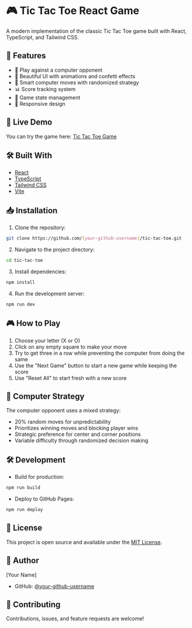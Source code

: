 # 🎮 Tic Tac Toe React Game

A modern implementation of the classic Tic Tac Toe game built with React, TypeScript, and Tailwind CSS.

## 🎯 Features

- 🎲 Play against a computer opponent
- 🎨 Beautiful UI with animations and confetti effects
- 🎯 Smart computer moves with randomized strategy
- 📊 Score tracking system
- 🔄 Game state management
- 📱 Responsive design

## 🚀 Live Demo

You can try the game here: [Tic Tac Toe Game](https://[your-github-username].github.io/tic-tac-toe/)

## 🛠️ Built With

- [React](https://reactjs.org/)
- [TypeScript](https://www.typescriptlang.org/)
- [Tailwind CSS](https://tailwindcss.com/)
- [Vite](https://vitejs.dev/)

## 📥 Installation

1. Clone the repository:
```bash
git clone https://github.com/[your-github-username]/tic-tac-toe.git
```

2. Navigate to the project directory:
```bash
cd tic-tac-toe
```

3. Install dependencies:
```bash
npm install
```

4. Run the development server:
```bash
npm run dev
```

## 🎮 How to Play

1. Choose your letter (X or O)
2. Click on any empty square to make your move
3. Try to get three in a row while preventing the computer from doing the same
4. Use the "Next Game" button to start a new game while keeping the score
5. Use "Reset All" to start fresh with a new score

## 🧠 Computer Strategy

The computer opponent uses a mixed strategy:
- 20% random moves for unpredictability
- Prioritizes winning moves and blocking player wins
- Strategic preference for center and corner positions
- Variable difficulty through randomized decision making

## 🛠️ Development

- Build for production:
```bash
npm run build
```

- Deploy to GitHub Pages:
```bash
npm run deploy
```

## 📝 License

This project is open source and available under the [MIT License](LICENSE).

## 👤 Author

[Your Name]
- GitHub: [@your-github-username](https://github.com/[your-github-username])

## 🤝 Contributing

Contributions, issues, and feature requests are welcome!
